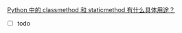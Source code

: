 [Python 中的 classmethod 和 staticmethod 有什么具体用途？](https://app.yinxiang.com/shard/s45/nl/27030704/b7ce5c35-37e8-4bc0-afeb-80eba73f5a0e)

- [ ] todo